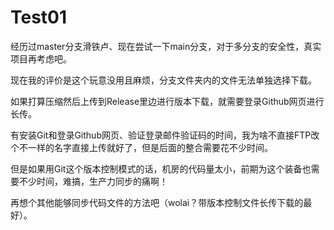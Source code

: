 # Test01

经历过master分支滑铁卢、现在尝试一下main分支，对于多分支的安全性，真实项目再考虑吧。





现在我的评价是这个玩意没用且麻烦，分支文件夹内的文件无法单独选择下载。

如果打算压缩然后上传到Release里边进行版本下载，就需要登录Github网页进行长传。

有安装Git和登录Github网页、验证登录邮件验证码的时间，我为啥不直接FTP改个不一样的名字直接上传就好了，但是后面的整合需要花不少时间。



但是如果用Git这个版本控制模式的话，机房的代码量太小，前期为这个装备也需要不少时间，难搞，生产力同步的痛啊！

再想个其他能够同步代码文件的方法吧（wolai？带版本控制文件长传下载的最好）。
